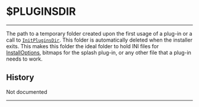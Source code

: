 # $PLUGINSDIR

---

The path to a temporary folder created upon the first usage of a plug-in or a call to [`InitPluginsDir`][1]. This folder is automatically deleted when the installer exits. This makes this folder the ideal folder to hold INI files for [InstallOptions][2], bitmaps for the splash plug-in, or any other file that a plug-in needs to work.

## History

Not documented

---

[1]: ../Reference/InitPluginsDir.md
[2]: http://nsis.sourceforge.net/Docs/InstallOptions/Readme.html